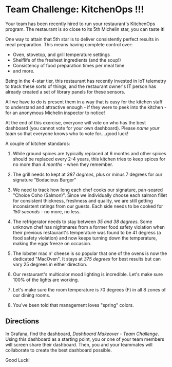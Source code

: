 # Team Challenge: KitchenOps !!! 

Your team has been recently hired to run your restaurant's KitchenOps program.  The restaurant is so close to its 5th Michelin star, you can taste it!

One way to attain that 5th star is to deliver consistently perfect results in meal preparation.  This means having complete control over:
* Oven, stovetop, and grill temperature settings
* Shelflife of the freshest ingredients (and the soup!)
* Consistency of food preparation times per meal time
* and more.

Being in the 4-star tier, this restaurant has recently invested in IoT telemetry to track these sorts of things, and the restaurant owner's IT person has already created a set of library panels for these sensors. 

All we have to do is present them in a way that is easy for the kitchen staff to understand and attractive enough -  if they were to peek into the kitchen - for an anonymous Michelin inspector to notice! 

At the end of this exercise, everyone will vote on who has the best dashboard (you cannot vote for your own dashboard).  Please *name your team* so that everyone knows who to vote for....good luck!

A couple of kitchen standards:
1. While ground spices are typically replaced at 6 months and other spices should be replaced every 2-4 years, this kitchen tries to keep spices for no more than *4 months* - when they remember.
 
2. The grill needs to kept at *387 degrees*, plus or minus 7 degrees for our signature "Bodacious Burger"

3. We need to track how long each chef cooks our signature, pan-seared "Choice Coho (Salmon)".  Since we individually choose each salmon fillet for consistent thickness, freshness and quality, we are still getting inconsistent ratings from our guests.  Each side needs to be cooked for *150 seconds* - no more, no less.

4. The refrigerator needs to stay between *35 and 38 degrees*.  Some unknown chef has nightmares from a former food safety violation when their previous restaurant's temperature was found to be 41 degress (a food safety violation) and now keeps turning down the temperature, making the eggs freeze on occasion.

5. The lobster mac n' cheese is so popular that one of the ovens is now the dedicated "MacOven".  It stays at *375 degrees* for best results but can vary 25 degrees in either direction.

6. Our restaurant's multicolor mood lighting is incredible. Let's make sure 100% of the lights are working.

7. Let's make sure the room temperature is 70 degrees (F) in all 8 zones of our dining rooms.

8. You've been told that management loves "spring" colors. 


## Directions
In Grafana, find the dashboard, *Dashboard Makeover - Team Challenge*.
Using this dashboard as a starting point, you or one of your team members will screen share their dashboard.  Then, you and your teammates will collaborate to create the best dashboard possible.

Good Luck!
